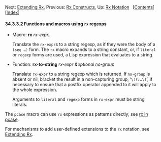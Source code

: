 

Next: [Extending Rx](Extending-Rx.html), Previous: [Rx Constructs](Rx-Constructs.html), Up: [Rx Notation](Rx-Notation.html)   \[[Contents](index.html#SEC_Contents "Table of contents")]\[[Index](Index.html "Index")]

#### 34.3.3.2 Functions and macros using `rx` regexps

*   Macro: **rx** *rx-expr…*

    Translate the `rx-expr`s to a string regexp, as if they were the body of a `(seq …)` form. The `rx` macro expands to a string constant, or, if `literal` or `regexp` forms are used, a Lisp expression that evaluates to a string.

<!---->

*   Function: **rx-to-string** *rx-expr \&optional no-group*

    Translate `rx-expr` to a string regexp which is returned. If `no-group` is absent or nil, bracket the result in a non-capturing group, ‘`\(?:…\)`’, if necessary to ensure that a postfix operator appended to it will apply to the whole expression.

    Arguments to `literal` and `regexp` forms in `rx-expr` must be string literals.

The `pcase` macro can use `rx` expressions as patterns directly; see [rx in pcase](pcase-Macro.html#rx-in-pcase).

For mechanisms to add user-defined extensions to the `rx` notation, see [Extending Rx](Extending-Rx.html).
